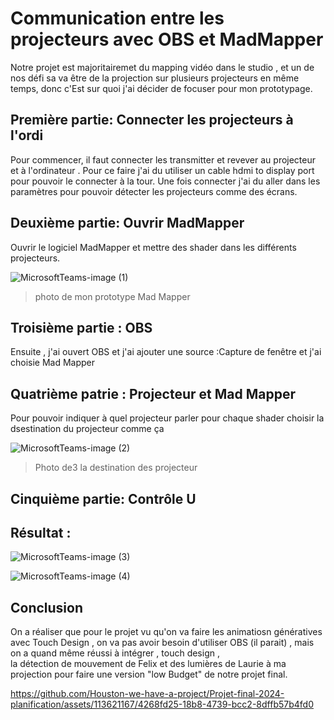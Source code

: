 # Communication entre les projecteurs avec OBS et MadMapper

Notre projet est majoritairemet du mapping vidéo dans le studio , et un de nos défi sa va être de la projection sur plusieurs projecteurs en même temps, donc c'Est sur quoi j'ai décider de focuser pour mon prototypage.

## Première partie: Connecter les projecteurs à l'ordi
Pour commencer, il faut connecter les transmitter et revever au projecteur et à l'ordinateur . Pour ce faire j'ai du utiliser un cable hdmi to display port  pour pouvoir le connecter à la tour. Une fois connecter j'ai du aller dans les paramètres pour pouvoir détecter les projecteurs comme des écrans.

## Deuxième partie: Ouvrir MadMapper
Ouvrir le logiciel MadMapper et mettre des shader dans les différents projecteurs.

![MicrosoftTeams-image (1)](https://github.com/Houston-we-have-a-project/Projet-final-2024-planification/assets/113621167/effcd58b-e460-424f-acd9-8f5c728b7863)
> photo de mon prototype Mad Mapper 



## Troisième  partie : OBS
Ensuite , j'ai ouvert OBS et j'ai ajouter une source :Capture de fenêtre et j'ai choisie Mad Mapper

## Quatrième patrie : Projecteur et Mad Mapper
Pour pouvoir indiquer à quel projecteur parler pour chaque shader choisir la dsestination du projecteur comme ça 

![MicrosoftTeams-image (2)](https://github.com/Houston-we-have-a-project/Projet-final-2024-planification/assets/113621167/1f399296-f036-4ddd-915c-ea228cfcba75)

> Photo de3 la destination des projecteur

## Cinquième partie: Contrôle U 
##  Résultat :

![MicrosoftTeams-image (3)](https://github.com/Houston-we-have-a-project/Projet-final-2024-planification/assets/113621167/627be68d-c9c0-4a1b-80c0-f3c35a3fbb1c)

![MicrosoftTeams-image (4)](https://github.com/Houston-we-have-a-project/Projet-final-2024-planification/assets/113621167/e745ec7d-9233-4a76-a455-e35ca975dec9)


## Conclusion
On a réaliser que pour le projet vu qu'on va faire les animatiosn génératives avec Touch Design , on va pas avoir besoin d'utiliser OBS (il parait) , mais on a quand même réussi à intégrer , touch design ,  
la détection de mouvement de Felix et des lumières de Laurie à ma projection pour faire une version "low Budget" de notre projet final.




https://github.com/Houston-we-have-a-project/Projet-final-2024-planification/assets/113621167/4268fd25-18b8-4739-bcc2-8dffb57b4fd0

